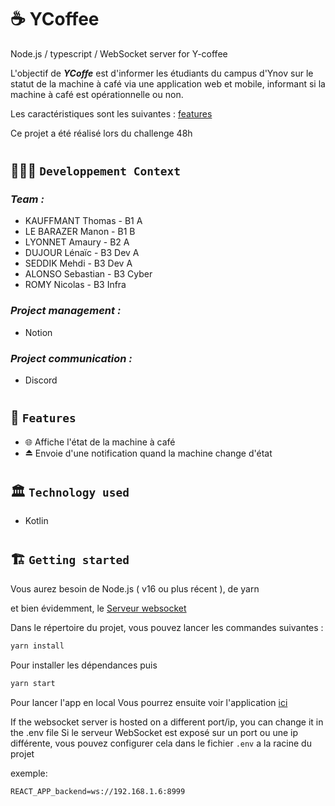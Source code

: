 # ☕ YCoffee

Node.js / typescript / WebSocket server for Y-coffee

L'objectif de **_YCoffe_** est d'informer les étudiants du campus d'Ynov sur le statut de la machine à café via une application web et mobile, informant si la machine à café est opérationnelle ou non.

Les caractéristiques sont les suivantes : [features](#-features)

Ce projet a été réalisé lors du challenge 48h

#

## 🧑🏽‍💻 `Developpement Context`

### _Team :_

- KAUFFMANT Thomas - B1 A
- LE BARAZER Manon - B1 B
- LYONNET Amaury - B2 A
- DUJOUR Lénaïc - B3 Dev A
- SEDDIK Mehdi - B3 Dev A
- ALONSO Sebastian - B3 Cyber
- ROMY Nicolas - B3 Infra

### _Project management :_

- Notion

### _Project communication :_

- Discord

#

## 🧱 `Features`

- 🌐 Affiche l'état de la machine à café
- ⏏️ Envoie d'une notification quand la machine change d'état

#

## 🏛️ `Technology used`

- Kotlin

#

## 🏗️ `Getting started`

Vous aurez besoin de Node.js ( v16 ou plus récent ), de yarn

et bien évidemment, le [Serveur websocket](https://github.com/Challenge-48h-Ynov-coffeeUP/node-server)

Dans le répertoire du projet, vous pouvez lancer les commandes suivantes :

```md
yarn install
``` 
Pour installer les dépendances
puis
```md
yarn start
``` 
Pour lancer l'app en local
Vous pourrez ensuite voir l'application [ici](http://localhost:3000)

If the websocket server is hosted on a different port/ip, you can change it in the .env file
Si le serveur WebSocket est exposé sur un port ou une ip différente, vous pouvez configurer cela dans le fichier `.env` a la racine du projet 

exemple:
```md
REACT_APP_backend=ws://192.168.1.6:8999
```
